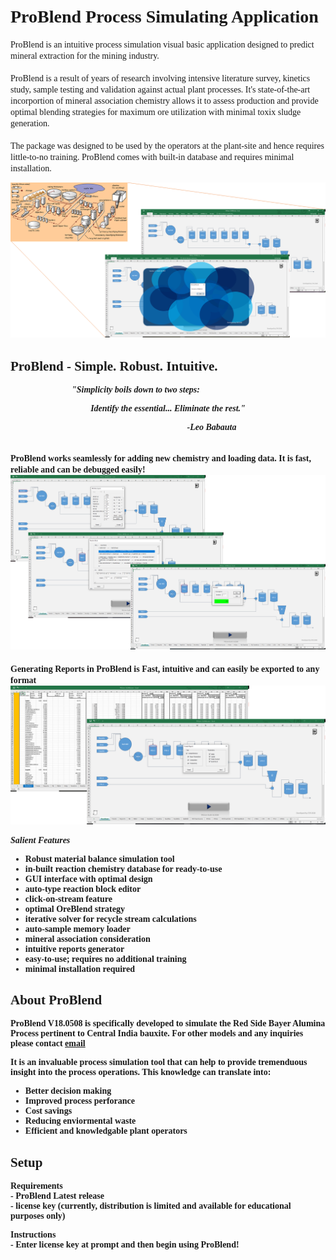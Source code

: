 
# <font face="verdana">ProBlend Process Simulating Application</font>

<font face = "verdana">ProBlend is an intuitive process simulation visual basic application designed to predict mineral extraction for the mining industry.<br><br>
ProBlend is a result of years of research involving intensive literature survey, kinetics study, sample testing and validation against actual plant processes. It's state-of-the-art incorportion of mineral association chemistry allows it to assess production and provide optimal blending strategies for maximum ore utilization with minimal toxix sludge generation.<br><br>
The package was designed to be used by the operators at the plant-site and hence requires little-to-no training. ProBlend comes with built-in database and requires minimal installation. 

<div align="center"><img src=./images/index.png></div>

## ProBlend - Simple. Robust. Intuitive.
&emsp;&emsp;&emsp;&emsp;&emsp;&emsp;&emsp;<b><i>"Simplicity boils down to two steps:</i></b>
<br>
<p align="center"><b><i>Identify the essential... Eliminate the rest."</i><b></p>
    <p align="center"><b><i>&emsp;&emsp;&emsp;&emsp;&emsp;&emsp;&emsp;&emsp;&emsp;&emsp;-Leo Babauta</b></i></p><br>
<b>ProBlend works seamlessly for adding new chemistry and loading data. It is fast, reliable and can be debugged easily!</b><br>
<img width="700" src="./images/simulation.png">
<br><br>
<b>Generating Reports in ProBlend is Fast, intuitive and can easily be exported to any format</b>
<br>
<img width="700" src="./images/report.png">


<i><b>Salient Features</b></i><br>
* Robust material balance simulation tool
* in-built reaction chemistry database for ready-to-use
* GUI interface with optimal design
* auto-type reaction block editor
* click-on-stream feature
* optimal OreBlend strategy
* iterative solver for recycle stream calculations
* auto-sample memory loader
* mineral association consideration
* intuitive reports generator
* easy-to-use; requires no additional training
* minimal installation required

## About ProBlend <br>
<font face = "verdana">ProBlend V18.0508 is specifically developed to simulate the Red Side Bayer Alumina Process pertinent to Central India bauxite. For other models and any inquiries please contact <a href="mailto:krzegy@gmail.com">email</a></font>

It is an invaluable process simulation tool that can help to provide tremenduous insight into the process operations. This knowledge can translate into:
- Better decision making
- Improved process perforance
- Cost savings
- Reducing enviormental waste
- Efficient and knowledgable plant operators

## Setup
<b>Requirements</b><br>
    - ProBlend Latest release<br>
    - license key (currently, distribution is limited and available for educational purposes only)<br>
    
<b>Instructions</b><br>
    - Enter license key at prompt and then begin using ProBlend!<br>
